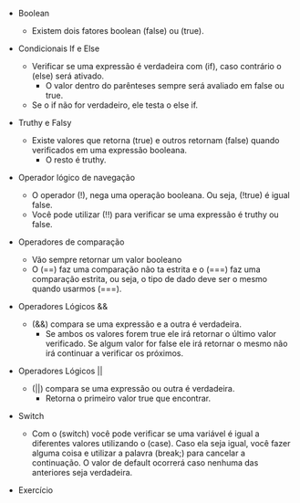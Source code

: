 * Boolean
  - Existem dois fatores boolean (false) ou (true).

* Condicionais If e Else
  - Verificar se uma expressão é verdadeira com (if), caso contrário o (else) será ativado.
    - O valor dentro do parênteses sempre será avaliado em false ou true.
    <!-- 
    var possuiGraduacao = false

    if (possuiGraduacao) {
      console.log('Possui Graduação')
    } else {
      console.log('Não Possui Graduação ')
    } 
    Retorna: Possui Graduação.
    -->
  - Se o if não for verdadeiro, ele testa o else if.
    <!-- 
    var possuiGraduacao = true
    var possuiDoutorado = false

    if (possuiDoutorado) {
      console.log('Possui Doutorado')
    } else if (possuiGraduacao) {
      console.log('Possui Graduação, mas não possui Doutorado')
    } else {
      console.log('Não possui graduação')
    } 
    Retorna: Possui Graduação, mas não possui Doutorado.
    -->

* Truthy e Falsy
  - Existe valores que retorna (true) e outros retornam (false) quando verificados em uma expressão booleana.
    <!-- 
    Falsy:
    if(false)
    if(0) / (-0)
    if(NaN)
    if(null)
    if(undefined)
    if('') // (``) // ("")  
    -->
    - O resto é truthy.

* Operador lógico de navegação
  - O operador (!), nega uma operação booleana. Ou seja, (!true) é igual false.
    <!-- 
    var um = 1
    if (!um) {
      console.log('Um')
    } else {
      console.log('Dois')
    } 
    Retorna: Dois.
    -->
  - Você pode utilizar (!!) para verificar se uma expressão é truthy ou false.
    <!-- 
    var um = 5;
    if (um) {
      console.log(!!um);
    } else {
      console.log(!!um);
    } 
    -->

* Operadores de comparação
  - Vão sempre retornar um valor booleano
    <!-- 
    10 > 5 // true
    5 > 10 // false
    20 < 10 // false
    10 <= 10 // true
    10 >= 11 // false 
    -->
  - O (==) faz uma comparação não ta estrita e o (===) faz uma comparação estrita, ou seja, o tipo de dado deve ser o mesmo quando usarmos (===).
    <!-- 
    10 == '10' // true
    10 == 10 // true
    10 === '10' // false
    10 === 10 // true
    10 != 15 // true
    10 != '10' // false
    10 !== '10' // true
    -->

* Operadores Lógicos &&
  - (&&) compara se uma expressão e a outra é verdadeira.
    <!-- 
    true && true // true
    true && false // false
    false && false // false
    'Gato' && 'Cão' // 'Cão'
    (5 - 5) && (5 + 5) // 0
    'Gato' && false // false
    (5 >= 5 ) && (3 < 6) // true 
    -->
    - Se ambos os valores forem true ele irá retornar o último valor verificado. Se algum valor for false ele irá retornar o mesmo não irá continuar a verificar os próximos.

* Operadores Lógicos ||
  - (||) compara se uma expressão ou outra é verdadeira.
    <!-- 
    true || true // true
    true || false // true
    false || true // true
    'Gato' || 'Cão' // 'Gato'
    (5 - 5) || (5 + 5) // 10
    'Gato' || false // true
    (5 => 5) || (3 < 6) // true 
    -->
    - Retorna o primeiro valor true que encontrar.

* Switch
  - Com o (switch) você pode verificar se uma variável é igual a diferentes valores utilizando o (case). Caso ela seja igual, você fazer alguma coisa e utilizar a palavra (break;) para cancelar a continuação. O valor de default ocorrerá caso nenhuma das anteriores seja verdadeira.
    <!-- 
    var natan = 5;

    switch (natan) {
      case 0:
        console.log('0');
        break;
      case 1:
        console.log('1');
        break;
      case 2:
        console.log('2');
        break
      default:
        console.log('Outro') 
    } 
    -->

* Exercício
  <!-- 
  // Verifique se a sua idade é maior de que a de algum parente
  // Dependendo do reesultado coloque no console quem é maior
  let Natan = 23;
  let Douglas = 33;

  if (Douglas > Natan) {
    console.log('Douglas é mais velho');
  } else if (Natan > Douglas) {
    console.log('Natan é mais velho');
  } else {
    console.log('Possuem a mesma idade');
  }

  // Qual valor é retornado na seguinte expressão
  var expressao = 5 - 2 && 5 - ' ' && 5 - 2;
  Retorna 3

  // Verifique se as seguintes variáveis são truthy ou falsy
  var nome = 'Natan'; // True
  var idade = 28; // True
  var possuiFaculdade = false; // False
  var empregoFuturo; // False
  var dinheiroNaConta = 0; // False

  console.log(
    !!nome,
    !!idade,
    !!possuiFaculdade,
    !!empregoFuturo,
    !!dinheiroNaConta,
  );

  // Compare o total de habitantes do Brasil com China (Valor em milhôes)
  var brasil = 207e5;
  var china = 1340e5;

  if(brasil > china) {
    console.log(`Brasil maior que china, Brasil: ${brasil}`)
  } else {
    console.log(`China maior que Brasil, China: ${china}`)
  }

  // O que irá aparecer no console
  if(('Gato' === 'gato') && (5 > 2)) {
    console.log('Verdadeiro')
  } else {
    console.log('Falso')
  }
  Retorna: Falso

  // O que irá aparecer no console
  if(('Gato' === 'gato') || (5 > 2)) {
    console.log('Gato' && 'Cão')
  } else {
    console.log('Falso')
  } 
  Retorna: 'Cão' 
  -->
